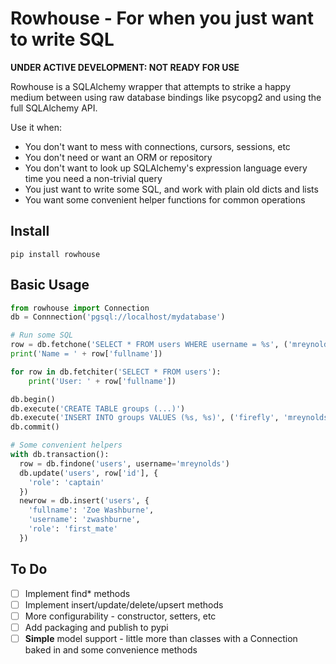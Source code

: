 # Rowhouse - For when you just want to write SQL

**UNDER ACTIVE DEVELOPMENT: NOT READY FOR USE**

Rowhouse is a SQLAlchemy wrapper that attempts to strike a happy medium between using raw database bindings like
psycopg2 and using the full SQLAlchemy API.

Use it when:

* You don't want to mess with connections, cursors, sessions, etc
* You don't need or want an ORM or repository
* You don't want to look up SQLAlchemy's expression language every time you need a non-trivial query
* You just want to write some SQL, and work with plain old dicts and lists
* You want some convenient helper functions for common operations

## Install

```
pip install rowhouse
```

## Basic Usage

```python
from rowhouse import Connection
db = Connnection('pgsql://localhost/mydatabase')

# Run some SQL
row = db.fetchone('SELECT * FROM users WHERE username = %s', ('mreynolds',))
print('Name = ' + row['fullname'])

for row in db.fetchiter('SELECT * FROM users'):
    print('User: ' + row['fullname'])

db.begin()
db.execute('CREATE TABLE groups (...)')
db.execute('INSERT INTO groups VALUES (%s, %s)', ('firefly', 'mreynolds'))
db.commit()

# Some convenient helpers
with db.transaction():
  row = db.findone('users', username='mreynolds')
  db.update('users', row['id'], {
    'role': 'captain'
  })
  newrow = db.insert('users', {
    'fullname': 'Zoe Washburne',
    'username': 'zwashburne',
    'role': 'first_mate'
  })
```


## To Do

- [ ] Implement find* methods
- [ ] Implement insert/update/delete/upsert methods
- [ ] More configurability - constructor, setters, etc
- [ ] Add packaging and publish to pypi
- [ ] **Simple** model support - little more than classes with a Connection baked in and some convenience methods
